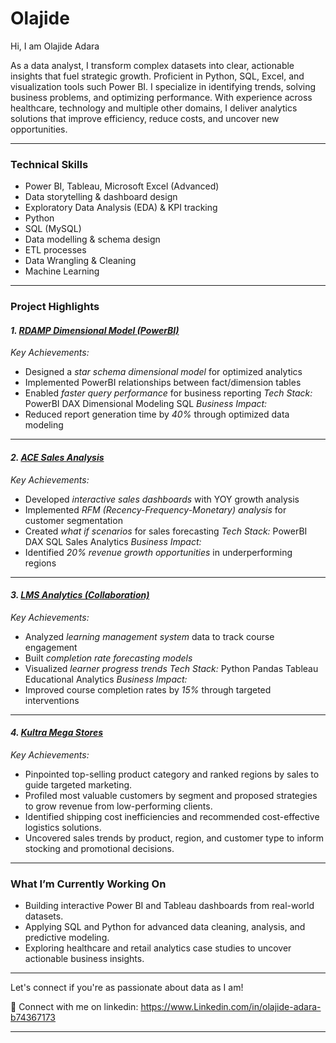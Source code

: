 # Olajide

Hi, I am Olajide Adara

As a data analyst, I transform complex datasets into clear, actionable insights that fuel strategic growth. Proficient in Python, SQL, Excel, and visualization tools such Power BI. I specialize in identifying trends, solving business problems, and optimizing performance. With experience across healthcare, technology and multiple other domains, I deliver analytics solutions that improve efficiency, reduce costs, and uncover new opportunities.

---
### Technical Skills
* Power BI, Tableau, Microsoft Excel (Advanced)
* Data storytelling & dashboard design
* Exploratory Data Analysis (EDA) & KPI tracking
* Python
* SQL (MySQL)
* Data modelling & schema design
* ETL processes
* Data Wrangling & Cleaning
* Machine Learning
---
### Project Highlights
#### *1. [RDAMP Dimensional Model (PowerBI)](https://github.com/Olajide-Adara/Olajide-Adara/edit/main/README.md)*
*Key Achievements:*
- Designed a *star schema dimensional model* for optimized analytics
- Implemented PowerBI relationships between fact/dimension tables
- Enabled *faster query performance* for business reporting
*Tech Stack:*
PowerBI DAX Dimensional Modeling SQL
*Business Impact:*
- Reduced report generation time by *40%* through optimized data modeling
---
#### *2. [ACE Sales Analysis](https://github.com/Olajide-Adara/ACE-Sales-Report)*
*Key Achievements:*
- Developed *interactive sales dashboards* with YOY growth analysis
- Implemented *RFM (Recency-Frequency-Monetary) analysis* for customer segmentation
- Created *what if scenarios* for sales forecasting
*Tech Stack:*
PowerBI DAX SQL Sales Analytics
*Business Impact:*
- Identified *20% revenue growth opportunities* in underperforming regions
---
#### *3. [LMS Analytics (Collaboration)](https://github.com/Olajide-Adara/Olajide-Adara/edit/main/README.md)*
*Key Achievements:*
- Analyzed *learning management system* data to track course engagement
- Built *completion rate forecasting models*
- Visualized *learner progress trends*
*Tech Stack:*
Python Pandas Tableau Educational Analytics
*Business Impact:*
- Improved course completion rates by *15%* through targeted interventions
---
#### *4. [Kultra Mega Stores](https://github.com/Olajide-Adara/Kultra-Mega-Stores-Inventory-)*
*Key Achievements:*
- Pinpointed top-selling product category and ranked regions by sales to guide targeted marketing.
- Profiled most valuable customers by segment and proposed strategies to grow revenue from low-performing clients.
- Identified shipping cost inefficiencies and recommended cost-effective logistics solutions.
- Uncovered sales trends by product, region, and customer type to inform stocking and promotional decisions.
---
###  What I’m Currently Working On
- Building interactive Power BI and Tableau dashboards from real-world datasets.
- Applying SQL and Python for advanced data cleaning, analysis, and predictive modeling.
- Exploring healthcare and retail analytics case studies to uncover actionable business insights.
---
Let's connect if you're as passionate about data as I am!

:link: Connect with me on linkedin: https://www.Linkedin.com/in/olajide-adara-b74367173

---

